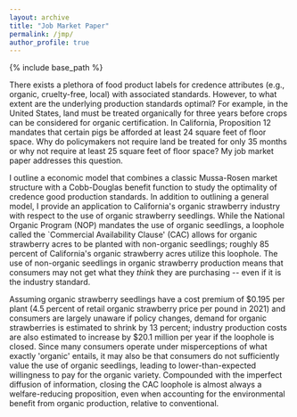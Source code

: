 ```yaml
---
layout: archive
title: "Job Market Paper"
permalink: /jmp/
author_profile: true
---
```


{% include base_path %}

There exists a plethora of food product labels for credence attributes (e.g., organic, cruelty-free, local) with associated standards. However, to what extent are the underlying production standards optimal? For example, in the United States, land must be treated organically for three years before crops can be considered for organic certification. In California, Proposition 12 mandates that certain pigs be afforded at least 24 square feet of floor space. Why do policymakers not require land be treated for only 35 months or why not require at least 25 square feet of floor space? My job market paper addresses this question. 

I outline a economic model that combines a classic Mussa-Rosen market structure with a Cobb-Douglas benefit function to study the optimality of credence good production standards. In addition to outlining a general model, I provide an application to California's organic strawberry industry with respect to the use of organic strawberry seedlings. While the National Organic Program (NOP) mandates the use of organic seedlings, a loophole called the `Commercial Availability Clause' (CAC) allows for organic strawberry acres to be planted with non-organic seedlings; roughly 85 percent of California's organic strawberry acres utilize this loophole. The use of non-organic seedlings in organic strawberry production means that consumers may not get what they _think_ they are purchasing -- even if it is the industry standard. 

Assuming organic strawberry seedlings have a cost premium of $0.195 per plant (4.5 percent of retail organic strawberry price per pound in 2021) and consumers are largely unaware if policy changes, demand for organic strawberries is estimated to shrink by 13 percent; industry production costs are also estimated to increase by $20.1 million per year if the loophole is closed. Since many consumers operate under misperceptions of what exactly 'organic' entails, it may also be that consumers do not sufficiently value the use of organic seedlings, leading to lower-than-expected willingness to pay for the organic variety. Compounded with the imperfect diffusion of information, closing the CAC loophole is almost always a welfare-reducing proposition, even when accounting for the environmental benefit from organic production, relative to conventional. 

